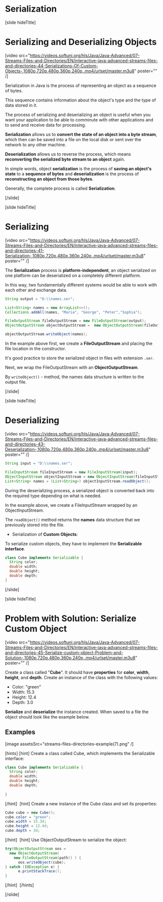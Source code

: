 # Serialization

[slide hideTitle]

# Serializing and Deserializing Objects

[video src="https://videos.softuni.org/hls/Java/Java-Advanced/07-Streams-Files-and-Directories/EN/interactive-java-advanced-streams-files-and-directories-44-Serializations-Of-Custom-Objects-,1080p,720p,480p,360p,240p,.mp4/urlset/master.m3u8" poster="" /]

Serialization in Java is the process of representing an object as a sequence of bytes. 

This sequence contains information about the object's type and the type of data stored in it.

The process of serializing and deserializing an object is useful when you want your application to be able to comminute with other applications and to send and receive data for processing.

**Serialization** allows us to **convert the state of an object into a byte stream**, which then can be saved into a file on the local disk or sent over the network to any other machine. 

**Deserialization** allows us to reverse the process, which means **reconverting the serialized byte stream to an object** again.

In simple words, object **serialization** is the process of **saving an object's state** to a **sequence of bytes** and **deserialization** is the process of **reconstructing an object from those bytes**.

Generally, the complete process is called **Serialization**.

[/slide]

[slide hideTitle]
# Serializing

[video src="https://videos.softuni.org/hls/Java/Java-Advanced/07-Streams-Files-and-Directories/EN/interactive-java-advanced-streams-files-and-directories-41-Serialization-,1080p,720p,480p,360p,240p,.mp4/urlset/master.m3u8" poster="" /]

The **Serialization** process is **platform-independent**, an object serialized on one platform can be deserialized on a completely different platform.

In this way, two fundamentally different systems would be able to work with each other and exchange data.

```java
String output = "D:\\names.ser";

List<String> names = new ArrayList<>();
Collections.addAll(names, "Maria", "George", "Peter","Sophia");

FileOutputStream fileOutputStream = new FileOutputStream(output);
ObjectOutputStream objectOutputStream =  new ObjectOutputStream(fileOutputStream);

objectOutputStream.writeObject(names);
```
In the example above first, we create a **FileOutputStream** and placing the file location in the constructor.

It's good practice to store the serialized object in files with extension `.ser`.

Next, we wrap the FileOutputStream with an **ObjectOutputStream**.

By `writeObject()` - method, the names data structure is written to the output file.


[/slide]

[slide hideTitle]
# Deserializing

[video src="https://videos.softuni.org/hls/Java/Java-Advanced/07-Streams-Files-and-Directories/EN/interactive-java-advanced-streams-files-and-directories-43-Deserialization-,1080p,720p,480p,360p,240p,.mp4/urlset/master.m3u8" poster="" /]

```java
String input = "D:\\names.ser";

FileInputStream fileInputStream = new FileInputStream(input);
ObjectInputStream objectInputStream = new ObjectInputStream(fileInputStream);
List<String> names = (List<String>) objectInputStream.readObject();
```

During the deserializing process, a serialized object is converted back into the required type depending on what is needed.

In the example above, we create a FileInputStream wrapped by an ObjectInputStream.

The `readObject()` method returns the **names** data structure that we previously stored into the file.

- Serialization of **Custom Objects**:

To serialize custom objects, they have to implement the **Serializable interface**.

```java
class Cube implements Serializable {
  String color;
  double width;
  double height;
  double depth;
}
```

[/slide]

[slide hideTitle]

# Problem with Solution: Serialize Custom Object

[video src="https://videos.softuni.org/hls/Java/Java-Advanced/07-Streams-Files-and-Directories/EN/interactive-java-advanced-streams-files-and-directories-45-Serialize-custom-object-Problem-and-Solution-,1080p,720p,480p,360p,240p,.mp4/urlset/master.m3u8" poster="" /]

Create a class called "**Cube**". It should have **properties** for **color**, **width**, **height**, and **depth**.
Create an instance of the class with the following values:
- Color: "green"
- Width: 15.3
- Height: 12.4
- Depth: 3.0

**Serialize** and **deserialize** the instance created. When saved to a file the object should look like the example below.

## Examples

[image assetsSrc="streams-files-directories-example(7).png" /]


[hints]
[hint]
Create a class called Cube, which implements the Serializable interface:

```java
class Cube implements Serializable {
  String color;
  double width;
  double height;
  double depth;
      
}
```
[/hint] 
[hint]
Create a new instance of the Cube class and set its properties:

```java
Cube cube = new Cube();
cube.color = "green";
cube.width = 15.3d;
cube.height = 12.4d;
cube.depth = 3d;
```
[/hint] 
[hint]
Use ObjectOutputStream to serialize the object:

```java
try(ObjectOutputStream oos = 
  new ObjectOutputStream(
    new FileOutputStream(path)) ) {
      oos.writeObject(cube);
} catch (IOException e) {
      e.printStackTrace();
}
```
[/hint] 
[/hints] 

[/slide]
